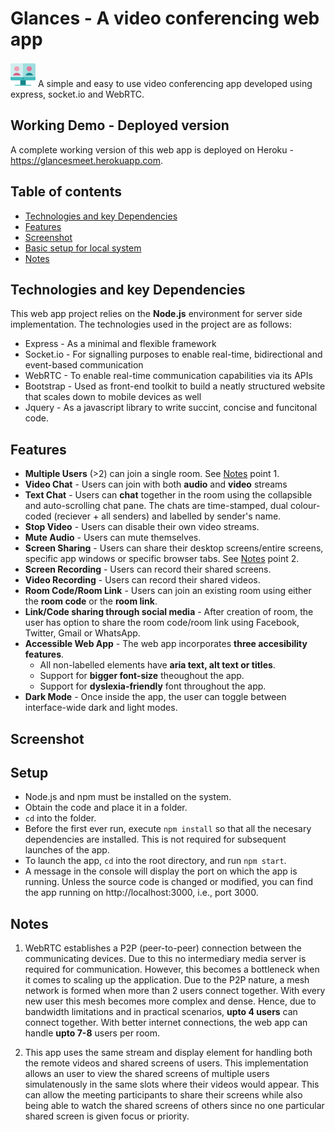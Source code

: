 # Glances - A video conferencing web app 
 <img src="src\assets\video_call_symbol_clr.png" width="40" height="40" float="left" alt="Glances"/> A simple and easy to use video conferencing app developed using express, socket.io and WebRTC.

## Working Demo - Deployed version
A complete working version of this web app is deployed on Heroku - https://glancesmeet.herokuapp.com.  

## Table of contents
* [Technologies and key Dependencies](#technologies)
* [Features](#features)
* [Screenshot](#screenshot)
* [Basic setup for local system](#setup)
* [Notes](#notes)

## Technologies and key Dependencies
This web app project relies on the **Node.js** environment for server side implementation. The technologies used in the project are as follows:
* Express - As a minimal and flexible framework
* Socket.io - For signalling purposes to enable real-time, bidirectional and event-based communication
* WebRTC - To enable real-time communication capabilities via its APIs
* Bootstrap - Used as front-end toolkit to build a neatly structured website that scales down to mobile devices as well
* Jquery - As a javascript library to write succint, concise and funcitonal code.

## Features
* **Multiple Users** (>2) can join a single room. See [Notes](#notes) point 1.
* **Video Chat** - Users can join with both **audio** and **video** streams
* **Text Chat** - Users can **chat** together in the room using the collapsible and auto-scrolling chat pane. The chats are time-stamped, dual colour-coded (reciever + all senders) and labelled by sender's name. 
* **Stop Video** - Users can disable their own video streams.
* **Mute Audio** - Users can mute themselves.
* **Screen Sharing** - Users can share their desktop screens/entire screens, specific app windows or specific browser tabs. See [Notes](#notes) point 2.
* **Screen Recording** - Users can record their shared screens.
* **Video Recording** - Users can record their shared videos.
* **Room Code/Room Link** - Users can join an existing room using either the **room code** or the **room link**.
* **Link/Code sharing through social media** - After creation of room, the user has option to share the room code/room link using Facebook, Twitter, Gmail or WhatsApp.
* **Accessible Web App** - The web app incorporates **three accesibility features**.
    - All non-labelled elements have **aria text, alt text or titles**.
    - Support for **bigger font-size** theoughout the app.
    - Support for **dyslexia-friendly** font throughout the app.
* **Dark Mode** - Once inside the app, the user can toggle between interface-wide dark and light modes.

## Screenshot



## Setup
* Node.js and npm must be installed on the system.
* Obtain the code and place it in a folder.
* `cd` into the folder.
* Before the first ever run, execute `npm install` so that all the necesary dependencies are installed. This is not required for subsequent launches of the app.
* To launch the app, `cd` into the root directory, and run `npm start`.
* A message in the console will display the port on which the app is running. Unless the source code is changed or modified, you can find the app running on http://localhost:3000, i.e., port 3000.


## Notes
1. WebRTC establishes a P2P (peer-to-peer) connection between the communicating devices. Due to this no intermediary media server is required for communication. However, this becomes a bottleneck when it comes to scaling up the application. Due to the P2P nature, a mesh network is formed when more than 2 users connect together. With every new user this mesh becomes more complex and dense. Hence, due to bandwidth limitations and in practical scenarios, **upto 4 users** can connect together. With better internet connections, the web app can handle **upto 7-8** users per room.

2. This app uses the same stream and display element for handling both the remote videos and shared screens of users. This implementation allows an user to view the shared screens of multiple users simulatenously in the same slots where their videos would appear. This can allow the meeting participants to share their screens while also being able to watch the shared screens of others since no one particular shared screen is given focus or priority.